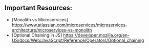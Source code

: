 ## Important Resources:
- [Monolith vs Microservices] https://www.atlassian.com/microservices/microservices-architecture/microservices-vs-monolith
- [Optional Chaining in JS] https://developer.mozilla.org/en-US/docs/Web/JavaScript/Reference/Operators/Optional_chaining